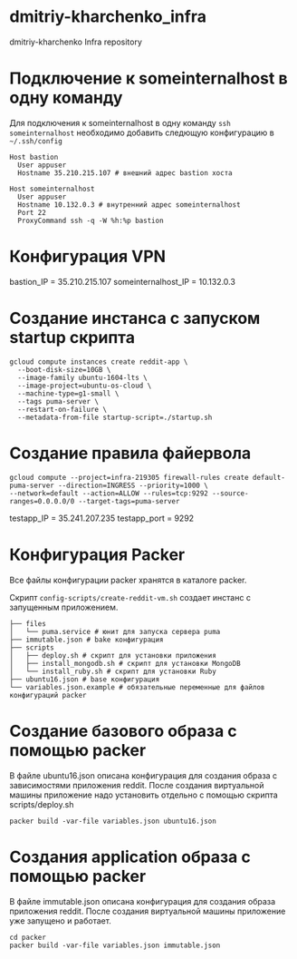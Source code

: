 # dmitriy-kharchenko_infra
dmitriy-kharchenko Infra repository

# Подключение к someinternalhost в одну команду

Для подключения к someinternalhost в одну команду `ssh someinternalhost` необходимо добавить следющую конфигурацию в `~/.ssh/config`

```
Host bastion
  User appuser
  Hostname 35.210.215.107 # внешний адрес bastion хоста

Host someinternalhost
  User appuser
  Hostname 10.132.0.3 # внутренний адрес someinternalhost
  Port 22
  ProxyCommand ssh -q -W %h:%p bastion
```

# Конфигурация VPN

bastion_IP = 35.210.215.107
someinternalhost_IP = 10.132.0.3


# Создание инстанса с запуском startup скрипта
```
gcloud compute instances create reddit-app \
  --boot-disk-size=10GB \
  --image-family ubuntu-1604-lts \
  --image-project=ubuntu-os-cloud \
  --machine-type=g1-small \
  --tags puma-server \
  --restart-on-failure \
  --metadata-from-file startup-script=./startup.sh
```

# Создание правила файервола
```
gcloud compute --project=infra-219305 firewall-rules create default-puma-server --direction=INGRESS --priority=1000 \
--network=default --action=ALLOW --rules=tcp:9292 --source-ranges=0.0.0.0/0 --target-tags=puma-server
```

testapp_IP = 35.241.207.235
testapp_port = 9292

# Конфигурация Packer

Все файлы конфигурации packer хранятся в каталоге packer.

Скрипт `config-scripts/create-reddit-vm.sh` создает инстанс с запущенным приложением.

```
├── files
│   └── puma.service # юнит для запуска сервера puma
├── immutable.json # bake конфигурация
├── scripts
│   ├── deploy.sh # скрипт для установки приложения
│   ├── install_mongodb.sh # скрипт для установки MongoDB
│   └── install_ruby.sh # скрипт для установки Ruby
├── ubuntu16.json # base конфигурация
└── variables.json.example # обязательные переменные для файлов конфигураций packer
```

# Создание базового образа с помощью packer

В файле ubuntu16.json описана конфигурация для создания образа с зависимостями приложения reddit.
После создания виртуальной машины приложение надо установить отдельно c помощью скрипта scripts/deploy.sh

```
packer build -var-file variables.json ubuntu16.json
```

# Создания application образа с помощью packer

В файле immutable.json описана конфигурация для создания образа приложения reddit.
После создания виртуальной машины приложение уже запущено и работает.
```
cd packer
packer build -var-file variables.json immutable.json
```
